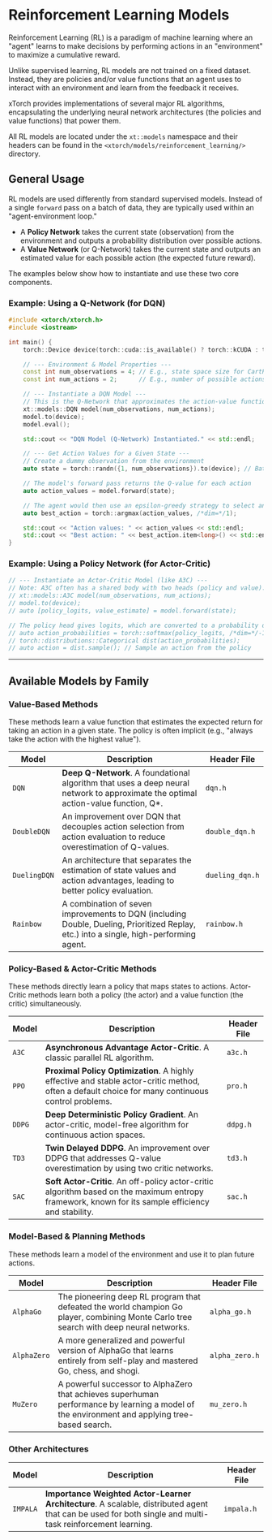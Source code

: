 # Reinforcement Learning Models

Reinforcement Learning (RL) is a paradigm of machine learning where an "agent" learns to make decisions by performing actions in an "environment" to maximize a cumulative reward.

Unlike supervised learning, RL models are not trained on a fixed dataset. Instead, they are policies and/or value functions that an agent uses to interact with an environment and learn from the feedback it receives.

xTorch provides implementations of several major RL algorithms, encapsulating the underlying neural network architectures (the policies and value functions) that power them.

All RL models are located under the `xt::models` namespace and their headers can be found in the `<xtorch/models/reinforcement_learning/>` directory.

## General Usage

RL models are used differently from standard supervised models. Instead of a single `forward` pass on a batch of data, they are typically used within an "agent-environment loop."

-   A **Policy Network** takes the current state (observation) from the environment and outputs a probability distribution over possible actions.
-   A **Value Network** (or Q-Network) takes the current state and outputs an estimated value for each possible action (the expected future reward).

The examples below show how to instantiate and use these two core components.

### Example: Using a Q-Network (for DQN)

```cpp
#include <xtorch/xtorch.h>
#include <iostream>

int main() {
    torch::Device device(torch::cuda::is_available() ? torch::kCUDA : torch::kCPU);

    // --- Environment & Model Properties ---
    const int num_observations = 4; // E.g., state space size for CartPole
    const int num_actions = 2;      // E.g., number of possible actions

    // --- Instantiate a DQN Model ---
    // This is the Q-Network that approximates the action-value function.
    xt::models::DQN model(num_observations, num_actions);
    model.to(device);
    model.eval();

    std::cout << "DQN Model (Q-Network) Instantiated." << std::endl;

    // --- Get Action Values for a Given State ---
    // Create a dummy observation from the environment
    auto state = torch::randn({1, num_observations}).to(device); // Batch size of 1

    // The model's forward pass returns the Q-value for each action
    auto action_values = model.forward(state);

    // The agent would then use an epsilon-greedy strategy to select an action
    auto best_action = torch::argmax(action_values, /*dim=*/1);

    std::cout << "Action values: " << action_values << std::endl;
    std::cout << "Best action: " << best_action.item<long>() << std::endl;
}
```

### Example: Using a Policy Network (for Actor-Critic)

```cpp
// --- Instantiate an Actor-Critic Model (like A3C) ---
// Note: A3C often has a shared body with two heads (policy and value).
// xt::models::A3C model(num_observations, num_actions);
// model.to(device);
// auto [policy_logits, value_estimate] = model.forward(state);

// The policy head gives logits, which are converted to a probability distribution
// auto action_probabilities = torch::softmax(policy_logits, /*dim=*/-1);
// torch::distributions::Categorical dist(action_probabilities);
// auto action = dist.sample(); // Sample an action from the policy
```

---

## Available Models by Family

### Value-Based Methods

These methods learn a value function that estimates the expected return for taking an action in a given state. The policy is often implicit (e.g., "always take the action with the highest value").

| Model | Description | Header File |
|---|---|---|
| `DQN` | **Deep Q-Network**. A foundational algorithm that uses a deep neural network to approximate the optimal action-value function, Q*. | `dqn.h` |
| `DoubleDQN`| An improvement over DQN that decouples action selection from action evaluation to reduce overestimation of Q-values. | `double_dqn.h` |
| `DuelingDQN`| An architecture that separates the estimation of state values and action advantages, leading to better policy evaluation. | `dueling_dqn.h` |
| `Rainbow` | A combination of seven improvements to DQN (including Double, Dueling, Prioritized Replay, etc.) into a single, high-performing agent. | `rainbow.h` |

### Policy-Based & Actor-Critic Methods

These methods directly learn a policy that maps states to actions. Actor-Critic methods learn both a policy (the actor) and a value function (the critic) simultaneously.

| Model | Description | Header File |
|---|---|---|
| `A3C` | **Asynchronous Advantage Actor-Critic**. A classic parallel RL algorithm. | `a3c.h` |
| `PPO` | **Proximal Policy Optimization**. A highly effective and stable actor-critic method, often a default choice for many continuous control problems. | `pro.h` |
| `DDPG`| **Deep Deterministic Policy Gradient**. An actor-critic, model-free algorithm for continuous action spaces. | `ddpg.h` |
| `TD3` | **Twin Delayed DDPG**. An improvement over DDPG that addresses Q-value overestimation by using two critic networks. | `td3.h` |
| `SAC` | **Soft Actor-Critic**. An off-policy actor-critic algorithm based on the maximum entropy framework, known for its sample efficiency and stability. | `sac.h` |

### Model-Based & Planning Methods

These methods learn a model of the environment and use it to plan future actions.

| Model | Description | Header File |
|---|---|---|
| `AlphaGo` | The pioneering deep RL program that defeated the world champion Go player, combining Monte Carlo tree search with deep neural networks. | `alpha_go.h` |
| `AlphaZero` | A more generalized and powerful version of AlphaGo that learns entirely from self-play and mastered Go, chess, and shogi. | `alpha_zero.h` |
| `MuZero` | A powerful successor to AlphaZero that achieves superhuman performance by learning a model of the environment and applying tree-based search. | `mu_zero.h` |

### Other Architectures
| Model | Description | Header File |
|---|---|---|
| `IMPALA`| **Importance Weighted Actor-Learner Architecture**. A scalable, distributed agent that can be used for both single and multi-task reinforcement learning. | `impala.h` |
